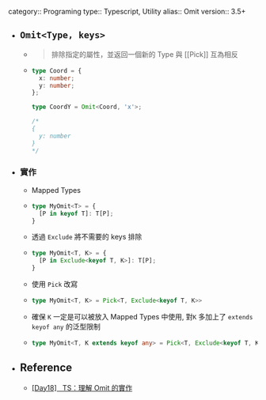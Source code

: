 category:: Programing
type:: Typescript, Utility
alias:: Omit
version:: 3.5+

- ## `Omit<Type, keys>`
	- > 排除指定的屬性，並返回一個新的 Type
	  > 與 [[Pick]] 互為相反
	- ```typescript
	  type Coord = {
	    x: number;
	    y: number;
	  };
	  
	  type CoordY = Omit<Coord, 'x'>;
	  
	  /*
	  {
	    y: number
	  }
	  */
	  ```
- ### 實作
	- Mapped Types
	- ```typescript
	  type MyOmit<T> = {
	    [P in keyof T]: T[P];
	  }
	  ```
	- 透過 `Exclude` 將不需要的 keys 排除
	- ```typescript
	  type MyOmit<T, K> = {
	    [P in Exclude<keyof T, K>]: T[P];
	  }
	  ```
	- 使用 `Pick` 改寫
	- ```typescript
	  type MyOmit<T, K> = Pick<T, Exclude<keyof T, K>>
	  ```
	- 確保 `K` 一定是可以被放入 Mapped Types 中使用, 對`K`  多加上了 `extends keyof any` 的泛型限制
	- ```typescript
	  type MyOmit<T, K extends keyof any> = Pick<T, Exclude<keyof T, K>>
	  ```
- ## Reference
	- [[Day18]   TS：理解 Omit 的實作](https://pjchender.dev/ironman-2021/ironman-2021-day18/)